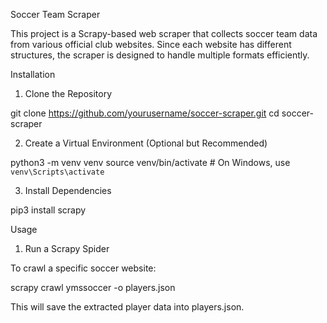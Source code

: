 Soccer Team Scraper

This project is a Scrapy-based web scraper that collects soccer team data from various official club websites. Since each website has different structures, the scraper is designed to handle multiple formats efficiently.

Installation

1. Clone the Repository

git clone https://github.com/yourusername/soccer-scraper.git
cd soccer-scraper

2. Create a Virtual Environment (Optional but Recommended)

python3 -m venv venv
source venv/bin/activate  # On Windows, use `venv\Scripts\activate`

3. Install Dependencies

pip3 install scrapy

Usage

1. Run a Scrapy Spider

To crawl a specific soccer website:

scrapy crawl ymssoccer -o players.json

This will save the extracted player data into players.json.